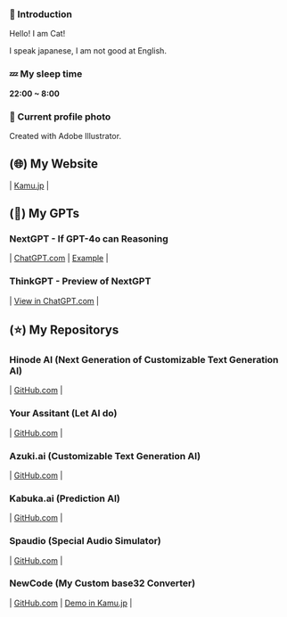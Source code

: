 ### 🌱 Introduction

Hello! I am Cat!

I speak japanese, I am not good at English.

### 💤 My sleep time
**22:00 ~ 8:00**

### 🙂 Current profile photo
Created with Adobe Illustrator.

## (🌐) My Website
| [Kamu.jp](https://kamu.jp/) |

## (🧠) My GPTs

### NextGPT - If GPT-4o can Reasoning
| [ChatGPT.com](https://chatgpt.com/g/g-677d2f60445881918d02213e1321bc97-nextgpt) | [Example](https://chatgpt.com/share/677d35cc-4708-8013-950b-3ed5f0908abd) |

### ThinkGPT - Preview of NextGPT
| [View in ChatGPT.com](https://chatgpt.com/g/g-674146c392248191aeeb12205ddd6f28-thinkgpt) |

## (⭐️) My Repositorys

### Hinode AI (Next Generation of Customizable Text Generation AI)

| [GitHub.com](https://github.com/DiamondGotCat/Hinode-AI) |

### Your Assitant (Let AI do)
| [GitHub.com](https://github.com/DiamondGotCat/Your-Assistant) |

### Azuki.ai (Customizable Text Generation AI)

| [GitHub.com](https://github.com/DiamondGotCat/Azuki.ai) |

### Kabuka.ai (Prediction AI)

| [GitHub.com](https://github.com/DiamondGotCat/Kabuka.ai) |

### Spaudio (Special Audio Simulator)

| [GitHub.com](https://github.com/DiamondGotCat/Spaudio) |

### NewCode (My Custom base32 Converter)
| [GitHub.com](https://github.com/DiamondGotCat/NewCode) | [Demo in Kamu.jp](https://kamu.jp/newcode/) |
